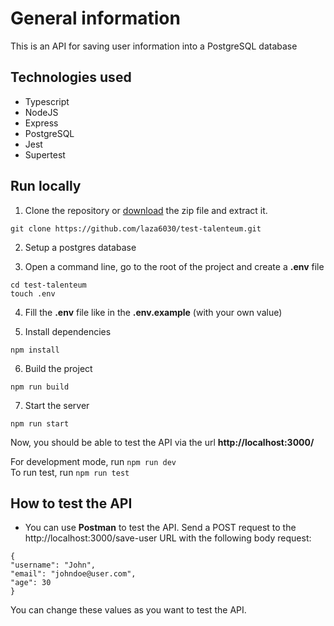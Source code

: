 # General information

This is an API for saving user information into a PostgreSQL database

## Technologies used

<ul>
    <li>Typescript</li>
    <li>NodeJS</li>
    <li>Express</li>
    <li>PostgreSQL</li>
    <li>Jest</li>
    <li>Supertest</li>
</ul>

## Run locally

1. Clone the repository or [download](https://github.com/laza6030/test-talenteum/archive/refs/heads/main.zip) the zip file and extract it.

```
git clone https://github.com/laza6030/test-talenteum.git
```

2. Setup a postgres database

3. Open a command line, go to the root of the project and create a **.env** file

```
cd test-talenteum
touch .env
```

4. Fill the **.env** file like in the **.env.example** (with your own value)

5. Install dependencies

```
npm install
```

6. Build the project

```
npm run build
```

7. Start the server

```
npm run start
```

Now, you should be able to test the API via the url **http://localhost:3000/**

For development mode, run `npm run dev`
<br/>To run test, run `npm run test`

## How to test the API

- You can use **Postman** to test the API. Send a POST request to the http://localhost:3000/save-user URL with the following body request:

```
{
"username": "John",
"email": "johndoe@user.com",
"age": 30
}
```

You can change these values as you want to test the API.
